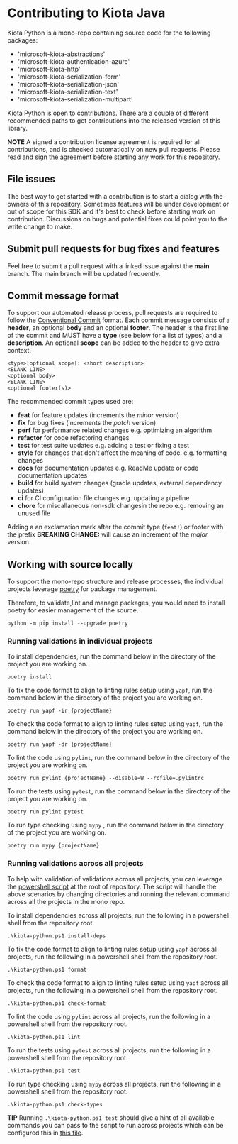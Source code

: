 
# Contributing to Kiota Java

Kiota Python is a mono-repo containing source code for the following packages:

- 'microsoft-kiota-abstractions'
- 'microsoft-kiota-authentication-azure'
- 'microsoft-kiota-http'
- 'microsoft-kiota-serialization-form'
- 'microsoft-kiota-serialization-json'
- 'microsoft-kiota-serialization-text'
- 'microsoft-kiota-serialization-multipart'

Kiota Python is open to contributions. There are a couple of different recommended paths to get contributions into the released version of this library.

__NOTE__ A signed a contribution license agreement is required for all contributions, and is checked automatically on new pull requests. Please read and sign [the agreement](https://cla.microsoft.com/) before starting any work for this repository.

## File issues

The best way to get started with a contribution is to start a dialog with the owners of this repository. Sometimes features will be under development or out of scope for this SDK and it's best to check before starting work on contribution. Discussions on bugs and potential fixes could point you to the write change to make.

## Submit pull requests for bug fixes and features

Feel free to submit a pull request with a linked issue against the __main__ branch.  The main branch will be updated frequently.

## Commit message format

To support our automated release process, pull requests are required to follow the [Conventional Commit](https://www.conventionalcommits.org/en/v1.0.0/)
format.
Each commit message consists of a __header__, an optional __body__ and an optional __footer__. The header is the first line of the commit and
MUST have a __type__ (see below for a list of types) and a __description__. An optional __scope__ can be added to the header to give extra context.

```
<type>[optional scope]: <short description>
<BLANK LINE>
<optional body>
<BLANK LINE>
<optional footer(s)>
```

The recommended commit types used are:

- __feat__ for feature updates (increments the _minor_ version)
- __fix__ for bug fixes (increments the _patch_ version)
- __perf__ for performance related changes e.g. optimizing an algorithm
- __refactor__ for code refactoring changes
- __test__ for test suite updates e.g. adding a test or fixing a test
- __style__ for changes that don't affect the meaning of code. e.g. formatting changes
- __docs__ for documentation updates e.g. ReadMe update or code documentation updates
- __build__ for build system changes (gradle updates, external dependency updates)
- __ci__ for CI configuration file changes e.g. updating a pipeline
- __chore__ for miscallaneous non-sdk changesin the repo e.g. removing an unused file

Adding a an exclamation mark after the commit type (`feat!`) or footer with the prefix __BREAKING CHANGE:__ will cause an increment of the _major_ version.

## Working with source locally

To support the mono-repo structure and release processes, the individual projects leverage [poetry](https://python-poetry.org/) for package management.

Therefore, to validate,lint and manage packages, you would need to install poetry for easier management of the source.

```shell
python -m pip install --upgrade poetry
```

### Running validations in individual projects

To install dependencies, run the command below in the directory of the project you are working on.

```shell
poetry install
```

To fix the code format to align to linting rules setup using `yapf`, run the command below in the directory of the project you are working on.

```shell
poetry run yapf -ir {projectName}
```

To check the code format to align to linting rules setup using `yapf`, run the command below in the directory of the project you are working on.

```shell
poetry run yapf -dr {projectName}
```

To lint the code using `pylint`, run the command below in the directory of the project you are working on.

```shell
poetry run pylint {projectName} --disable=W --rcfile=.pylintrc
```

To run the tests using `pytest`, run the command below in the directory of the project you are working on.

```shell
poetry run pylint pytest
```

To run type checking using `mypy` , run the command below in the directory of the project you are working on.

```shell
poetry run mypy {projectName}
```

### Running validations across all projects

To help with validation of validations across all projects, you can leverage the [powershell script](./kiota-python.ps1) at the root of repository. The script will handle the above scenarios by changing directories and running the relevant command across all the projects in the mono repo.

To install dependencies across all projects, run the following in a powershell shell from the repository root.

```shell
.\kiota-python.ps1 install-deps
```

To fix the code format to align to linting rules setup using `yapf` across all projects, run the following in a powershell shell from the repository root.

```shell
.\kiota-python.ps1 format
```

To check the code format to align to linting rules setup using `yapf` across all projects, run the following in a powershell shell from the repository root.

```shell
.\kiota-python.ps1 check-format
```

To lint the code using `pylint` across all projects, run the following in a powershell shell from the repository root.

```shell
.\kiota-python.ps1 lint
```

To run the tests using `pytest` across all projects, run the following in a powershell shell from the repository root.

```shell
.\kiota-python.ps1 test
```

To run type checking using `mypy` across all projects, run the following in a powershell shell from the repository root.

```shell
.\kiota-python.ps1 check-types
```

__TIP__ Running `.\kiota-python.ps1 test` should give a hint of all available commands you can pass to the script to run across projects which can be configured this in [this file](./projects-config.json).
